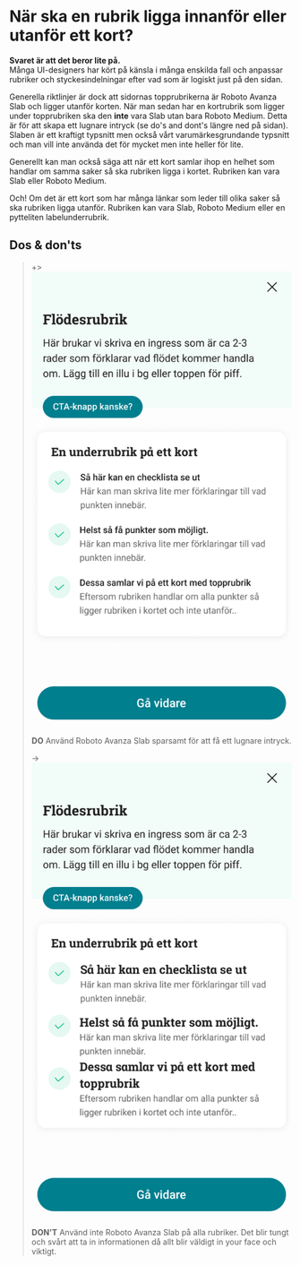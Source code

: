 # När ska en rubrik ligga innanför eller utanför ett kort?

**Svaret är att det beror lite på.**  
Många UI-designers har kört på känsla i många enskilda fall och anpassar rubriker och styckesindelningar efter vad som är logiskt just på den sidan. 

Generella riktlinjer är dock att sidornas topprubrikerna är Roboto Avanza Slab och ligger utanför korten.
När man sedan har en kortrubrik som ligger under topprubriken ska den **inte** vara Slab utan bara Roboto Medium. Detta är för att skapa ett lugnare intryck (se do's and dont's längre ned på sidan). Slaben är ett kraftigt typsnitt men också vårt varumärkesgrundande typsnitt och man vill inte använda det för mycket men inte heller för lite. 

Generellt kan man också säga att när ett kort samlar ihop en helhet som handlar om samma saker så ska rubriken ligga i kortet. Rubriken kan vara Slab eller Roboto Medium.

Och! Om det är ett kort som har många länkar som leder till olika saker så ska rubriken ligga utanför. 
Rubriken kan vara Slab, Roboto Medium eller en pytteliten labelunderrubrik. 


## Dos & don'ts
> +> ![DO](/docs/_media/guides/flowoverlaydo.png "width=250")
> **DO** Använd Roboto Avanza Slab sparsamt för att få ett lugnare intryck. 
>
> -> ![DONT](/docs/_media/guides/flowoverlaydont.png "width=250")
> **DON'T** Använd inte Roboto Avanza Slab på alla rubriker. Det blir tungt och svårt att ta in informationen då allt blir väldigt in your face och viktigt. 

